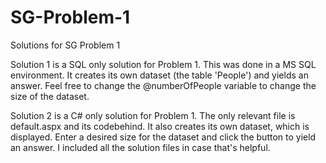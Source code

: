 # SG-Problem-1
Solutions for SG Problem 1

Solution 1 is a SQL only solution for Problem 1.  This was done in a MS SQL environment.  It creates its own dataset (the table 'People') and yields an answer.  Feel free to change the @numberOfPeople variable to change the size of the dataset.

Solution 2 is a C# only solution for Problem 1.  The only relevant file is default.aspx and its codebehind.  It also creates its own dataset, which is displayed.  Enter a desired size for the dataset and click the button to yield an answer.  I included all the solution files in case that's helpful.
